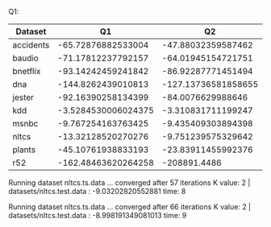 Q1:

| Dataset |  Q1 | Q2 | K = 2 |
| ------- | ----- | ---- | ---- |
| accidents | -65.72876882533004 | -47.88032359587462 | -45.9940346340228 |
| baudio | -71.17812237792157 | -64.01945154721751 | -60.74120003377721 | 
| bnetflix | -93.14242459241842 | -86.92287771451494 | -85.35551878947804 | 
| dna | -144.8262439010813 | -127.13736581858655 | 
| jester | -92.16390258134399 | -84.0076629988646 |
| kdd | -3.5284530006024375 | -3.310831711199247 |
| msnbc | -9.767254163763425 | -9.435409303894398 |
| nltcs | -13.32128520270276 | -9.751239575329642 |  -9.143016581684066 |
| plants | -45.10761938833193 | -23.83911455992376 | 
| r52 | -162.48463620264258 | -208891.4486 |


Running dataset nltcs.ts.data ...
converged after 57 iterations
K value: 2 | datasets/nltcs.test.data : -9.03202820552881
time: 8


Running dataset nltcs.ts.data ...
converged after 66 iterations
K value: 2 | datasets/nltcs.test.data : -8.998191349081013
time: 9
